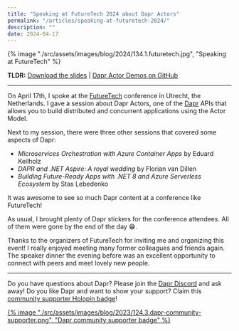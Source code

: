 ```yaml
---
title: "Speaking at FutureTech 2024 about Dapr Actors"
permalink: "/articles/speaking-at-futuretech-2024/"
description: ""
date: 2024-04-17
---
```


{% image "./src/assets/images/blog/2024/134.1.futuretech.jpg", "Speaking at FutureTech" %}

**TLDR:** <a href="/articles/2024/134.futuretech-dapr-actors.pdf" target="_blank">Download the slides</a> | <a href="https://github.com/diagrid-labs/dapr-actor-demos" target="_blank">Dapr Actor Demos on GitHub</a>

---

On April 17th, I spoke at the [FutureTech](https://futuretech.nl) conference in Utrecht, the Netherlands. I gave a session about Dapr Actors, one of the [Dapr](https://dapr.io) APIs that allows you to build distributed and concurrent applications using the Actor Model.

Next to my session, there were three other sessions that covered some aspects of Dapr:

- _Microservices Orchestration with Azure Container Apps_ by Eduard Keilholz
- _DAPR and .NET Aspire: A royal wedding_ by Florian van Dillen
- _Building Future-Ready Apps with .NET 8 and Azure Serverless Ecosystem_ by Stas Lebedenko

It was awesome to see so much Dapr content at a conference like FutureTech!

As usual, I brought plenty of Dapr stickers for the conference attendees. All of them were gone by the end of the day 😁.

Thanks to the organizers of FutureTech for inviting me and organizing this event! I really enjoyed meeting many former colleagues and friends again. The speaker dinner the evening before was an excellent opportunity to connect with peers and meet lovely new people.

---

Do you have questions about Dapr? Please join the [Dapr Discord](https://bit.ly/dapr-discord) and ask away! Do you like Dapr and want to show your support? Claim this [community supporter Holopin badge](https://bit.ly/dapr-supporter)!

<a href="https://bit.ly/dapr-supporter">{% image "./src/assets/images/blog/2023/124.3.dapr-community-supporter.png", "Dapr community supporter badge" %}</a>